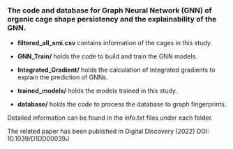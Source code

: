 ### The code and database for Graph Neural Network (GNN) of organic cage shape persistency and the explainability of the GNN.

  - **filtered_all_smi.csv** contains information of the cages in this study. 

  - **GNN_Train/** holds the code to build and train the GNN models.

  - **Integrated_Gradient/** holds the calculation of integrated gradients to explain the prediction of GNNs.

  - **trained_models/** holds the models trained in this study.

  - **database/** holds the code to process the database to graph fingerprints.

Detailed information can be found in the info.txt files under each folder.

The related paper has been published in Digital Discovery (2022) DOI: 10.1039/D1DD00039J
